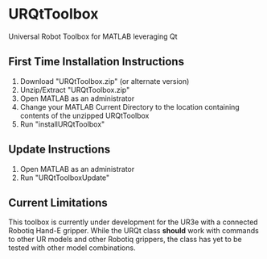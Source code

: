 # URQtToolbox
Universal Robot Toolbox for MATLAB leveraging Qt 

## First Time Installation Instructions
1. Download "URQtToolbox.zip" (or alternate version)
2. Unzip/Extract "URQtToolbox.zip"
3. Open MATLAB as an administrator
4. Change your MATLAB Current Directory to the location containing contents of the unzipped URQtToolbox
5. Run "installURQtToolbox"

## Update Instructions
1. Open MATLAB as an administrator
2. Run "URQtToolboxUpdate"

## Current Limitations
This toolbox is currently under development for the UR3e with a connected Robotiq Hand-E gripper. While the URQt class **should** work with commands to other UR models and other Robotiq grippers, the class has yet to be tested with other model combinations. 
